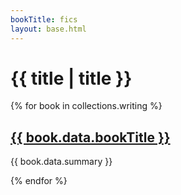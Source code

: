 ```yaml
---
bookTitle: fics
layout: base.html
---
```


# {{ title | title }}

<section>
  {% for book in collections.writing %}
  <article>
    <h2><a href="{{ book.url }}">{{ book.data.bookTitle }}</a></h2>
    <p>{{ book.data.summary }}</p>
  </article>
  {% endfor %}
</section>
